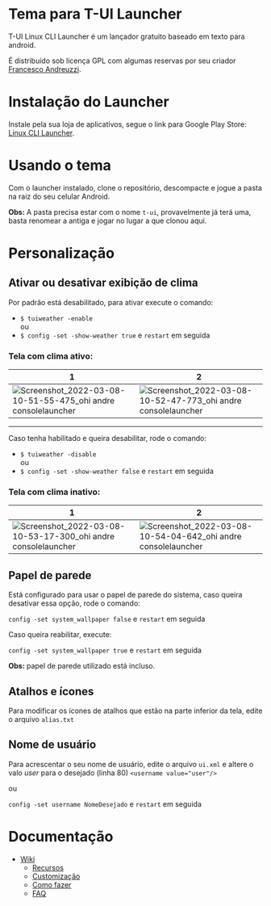 # Tema para T-UI Launcher
T-UI Linux CLI Launcher é um lançador gratuito baseado em texto para android.

É distribuído sob licença GPL com algumas reservas por seu criador [Francesco Andreuzzi](https://github.com/fAndreuzzi).

# Instalação do Launcher
Instale pela sua loja de aplicativos, segue o link para Google Play Store: [Linux CLI Launcher](https://play.google.com/store/apps/details?id=ohi.andre.consolelauncher&hl=pt-BR).

# Usando o tema
Com o launcher instalado, clone o repositório, descompacte e jogue a pasta na raiz do seu celular Android.<br>

**Obs:** A pasta precisa estar com o nome `t-ui`, provavelmente já terá uma, basta renomear a antiga e jogar no lugar a que clonou aqui.

# Personalização
## Ativar ou desativar exibição de clima
Por padrão está desabilitado, para ativar execute o comando:
* `$ tuiweather -enable`<br>
ou
* `$ config -set -show-weather true` e `restart` em seguida

### Tela com clima ativo:

|1|2|
|-|-|
|![Screenshot_2022-03-08-10-51-55-475_ohi andre consolelauncher](https://user-images.githubusercontent.com/84329097/157251902-562557bc-db93-4506-9ba1-fc1bf07a078e.jpg)|![Screenshot_2022-03-08-10-52-47-773_ohi andre consolelauncher](https://user-images.githubusercontent.com/84329097/157251926-69d56091-3d6a-4de7-9c0f-b4c2b6029f09.jpg)|

<hr>

Caso tenha habilitado e queira desabilitar, rode o comando:

* `$ tuiweather -disable`<br>
ou
* `$ config -set -show-weather false` e `restart` em seguida

### Tela com clima inativo:

|1|2|
|-|-|
|![Screenshot_2022-03-08-10-53-17-300_ohi andre consolelauncher](https://user-images.githubusercontent.com/84329097/157251992-1b07625c-4c06-4ad3-8331-ca21258c35ba.jpg)|![Screenshot_2022-03-08-10-54-04-642_ohi andre consolelauncher](https://user-images.githubusercontent.com/84329097/157252011-e600d63a-8ef6-487d-bd05-81b8462000c7.jpg)

## Papel de parede
Está configurado para usar o papel de parede do sistema, caso queira desativar essa opção, rode o comando:

`config -set system_wallpaper false` e `restart` em seguida<br>

Caso queira reabilitar, execute:

`config -set system_wallpaper true` e `restart` em seguida

**Obs:** papel de parede utilizado está incluso.

## Atalhos e ícones
Para modificar os ícones de atalhos que estão na parte inferior da tela, edite o arquivo `alias.txt`

## Nome de usuário
Para acrescentar o seu nome de usuário, edite o arquivo `ui.xml` e altere o valo *user* para o desejado (linha 80)
`<username value="user"/>`

ou

`config -set username NomeDesejado` e `restart` em seguida<br>

# Documentação
* [Wiki](https://github.com/fAndreuzzi/TUI-ConsoleLauncher/wiki)
   * [Recursos](https://github.com/fAndreuzzi/TUI-ConsoleLauncher/wiki#features)
   * [Customização](https://github.com/fAndreuzzi/TUI-ConsoleLauncher/wiki#customization)
   * [Como fazer](https://github.com/fAndreuzzi/TUI-ConsoleLauncher/wiki#how-to)
  * [FAQ](https://github.com/fAndreuzzi/TUI-ConsoleLauncher/wiki#faq)
